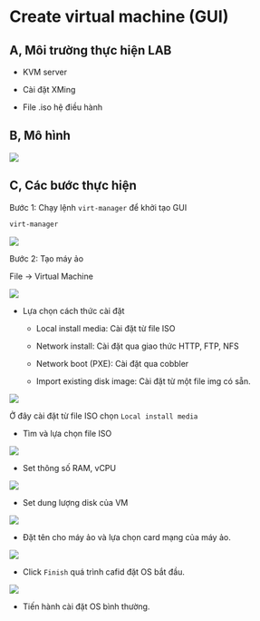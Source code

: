 # Create virtual machine (GUI)

## A, Môi trường thực hiện LAB

- KVM server

- Cài đặt XMing

- File .iso hệ điều hành
	
## B, Mô hình

![](images/createvmgui/Screenshot_24.png)

## C, Các bước thực hiện

Bước 1: Chạy lệnh `virt-manager` để khởi tạo GUI

```sh
virt-manager
```

![](images/createvmgui/Screenshot_21.png)

Bước 2: Tạo máy ảo

File -> Virtual Machine

![](images/createvmgui/Screenshot_22.png)

- Lựa chọn cách thức cài đặt

	+ Local install media: Cài đặt từ file ISO
	
	+ Network install: Cài đặt qua giao thức HTTP, FTP, NFS
	
	+ Network boot (PXE): Cài đặt qua cobbler
	
	+ Import existing disk image: Cài đặt từ một file img có sẵn.
	
![](images/createvmgui/Screenshot_23.png)

Ở đây cài đặt từ file ISO chọn `Local install media`

- Tìm và lựa chọn file ISO

![](images/createvmgui/Screenshot_25.png)

- Set thông số RAM, vCPU

![](images/createvmgui/Screenshot_26.png)

- Set dung lượng disk của VM

![](images/createvmgui/Screenshot_27.png)

- Đặt tên cho máy ảo và lựa chọn card mạng của máy ảo.

![](images/createvmgui/Screenshot_28.png)

- Click `Finish` quá trình cafid đặt OS bắt đầu.

![](images/createvmgui/Screenshot_29.png)

- Tiến hành cài đặt OS bình thường.


